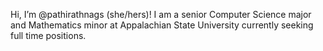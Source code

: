 Hi, I’m @pathirathnags (she/hers)! I am a senior Computer Science major and Mathematics minor at Appalachian State University currently seeking full time positions.

<!---
pathirathnags/pathirathnags is a ✨ special ✨ repository because its `README.md` (this file) appears on your GitHub profile.
You can click the Preview link to take a look at your changes.
--->
